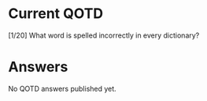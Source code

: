 # Current QOTD
[1/20] What word is spelled incorrectly in every dictionary?
# Answers
No QOTD answers published yet.
